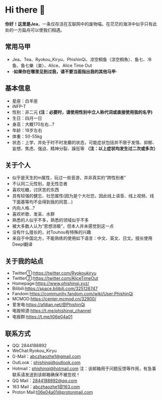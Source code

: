 # Hi there 👋
**你好！这里是Jea**，一条仅存活在互联网中的废物喵。在茫茫的海洋中似乎只有此处的一方扁舟可以使我们相遇。

## 常用马甲
* Jea、Tea、Ryokou_Kiryu、PhishinQi、凉空桐鱼（涼空桐魚）、鱼七、冷鱼、鱼七樂（楽）、Alice、Alice Time Out
* **·如果你在哪里见到过我，请不要当面指出我的其他马甲·**
## 基本信息
* 星座：白羊座
* iNFP-T
* 性别：非二元 **(注：必要时，请使用性别中立人称代词或直接使用我的名字)**
* 生日：四月一日 
* 身高：大概170左右...?
* 年龄：18岁左右
* 体重：50-55kg
* 状态：上学，并处于时不时发癫的状态，可能症状包括并不限于发情、抑郁、妄想、焦虑、强迫、精神分裂、躁狂等 **（注：以上症状均发生过二次或多次）**

## 关于个人

* 似乎是天生的m属性，玩过一些音游，并非真实的“跨性别者”
* 不认同二元性别，是无性恋者
* 喜欢吃糖，讨厌苦的东西
* 具有较强的健忘、社恐属性(因为是个大社恐，因此线上语音、线上视频、线下面基等均不会得到我的同意...)
* 内向人格...?
* 喜欢听歌、发呆、水群
* 熟悉的人似乎不多，熟悉的领域似乎不多
* 被大多数人认为“思想消极”，但本人并未感觉到这一点
* 没有什么擅长的，对Touhou有特殊的兴趣
* 来自于中国北方，不能熟练的使用如下语言：中文、英文、日文。擅长使用Deepl翻译

## 关于我的站点
* Twitter①:https://twitter.com/Ryokoukiryu
* Twitter②:https://twitter.com/AliceTimeOut
* Homepage:https://www.phishinqi.xyz/
* Bilibili:https://space.bilibili.com/325126747
* Fandom:https://community.fandom.com/wiki/User:PhishinQi
* MCMOD:https://center.mcmod.cn/32900/
* 爱发电:https://afdian.net/@PhishinQi
* 电报频道:https://t.me/phishinqi_channel
* 电报群:https://t.me/t06e04a01

## 联系方式
* QQ: 2844188892
* WeChat:Ryokou_Kiryu
* G-Mail：abczhaozhe1@gmail.com
* OutLook：phishinqi@outlook.com
* Hotmail：phishinqi@hotmail.com 注：该邮箱用于问题反馈等作用，有急事联系请发送到该邮箱确保不被忽视！
* QQ Mail：2844188892@qq.com
* 163 Mail：abczhaozhe1@163.com
* Proton Mail:t06e04a01@protonmail.com
